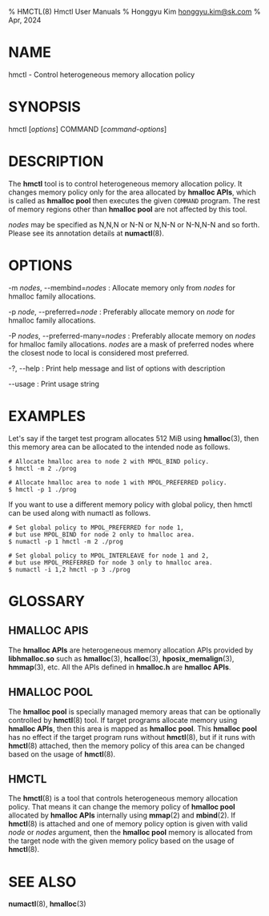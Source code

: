 % HMCTL(8) Hmctl User Manuals
% Honggyu Kim <honggyu.kim@sk.com>
% Apr, 2024

NAME
====
hmctl - Control heterogeneous memory allocation policy


SYNOPSIS
========
hmctl [_options_] COMMAND [_command-options_]


DESCRIPTION
===========
The **hmctl** tool is to control heterogeneous memory allocation policy.  It
changes memory policy only for the area allocated by **hmalloc APIs**, which is
called as **hmalloc pool** then executes the given `COMMAND` program.  The rest
of memory regions other than **hmalloc pool** are not affected by this tool.

_nodes_ may be specified as N,N,N or N-N or N,N-N or N-N,N-N and so forth.
Please see its annotation details at **numactl**(8).


OPTIONS
=======
-m _nodes_, \--membind=_nodes_
:   Allocate memory only from _nodes_ for hmalloc family allocations.

-p _node_, \--preferred=_node_
:   Preferably allocate memory on _node_ for hmalloc family allocations.

-P _nodes_, \--preferred-many=_nodes_
:   Preferably allocate memory on _nodes_ for hmalloc family allocations.
    _nodes_ are a mask of preferred nodes where the closest node to local is
    considered most preferred.

-?, \--help
:   Print help message and list of options with description

\--usage
:   Print usage string


EXAMPLES
========
Let's say if the target test program allocates 512 MiB using **hmalloc**(3),
then this memory area can be allocated to the intended node as follows.

    # Allocate hmalloc area to node 2 with MPOL_BIND policy.
    $ hmctl -m 2 ./prog

    # Allocate hmalloc area to node 1 with MPOL_PREFERRED policy.
    $ hmctl -p 1 ./prog

If you want to use a different memory policy with global policy, then hmctl can
be used along with numactl as follows.

    # Set global policy to MPOL_PREFERRED for node 1,
    # but use MPOL_BIND for node 2 only to hmalloc area.
    $ numactl -p 1 hmctl -m 2 ./prog

    # Set global policy to MPOL_INTERLEAVE for node 1 and 2,
    # but use MPOL_PREFERRED for node 3 only to hmalloc area.
    $ numactl -i 1,2 hmctl -p 3 ./prog


GLOSSARY
========
HMALLOC APIS
------------
The **hmalloc APIs** are heterogeneous memory allocation APIs provided by
**libhmalloc.so** such as **hmalloc**(3), **hcalloc**(3),
**hposix_memalign**(3), **hmmap**(3), etc.  All the APIs defined in
**hmalloc.h** are **hmalloc APIs**.

HMALLOC POOL
------------
The **hmalloc pool** is specially managed memory areas that can be optionally
controlled by **hmctl**(8) tool.
If target programs allocate memory using **hmalloc APIs**, then this area is
mapped as **hmalloc pool**.  This **hmalloc pool** has no effect if the target
program runs without **hmctl**(8), but if it runs with **hmctl**(8) attached,
then the memory policy of this area can be changed based on the usage of
**hmctl**(8).

HMCTL
-----
The **hmctl**(8) is a tool that controls heterogeneous memory allocation policy.
That means it can change the memory policy of **hmalloc pool** allocated by
**hmalloc APIs** internally using **mmap**(2) and **mbind**(2).
If **hmctl**(8) is attached and one of memory policy option is given with valid
_node_ or _nodes_ argument, then the **hmalloc pool** memory is allocated from
the target node with the given memory policy based on the usage of **hmctl**(8).


SEE ALSO
========
**numactl**(8), **hmalloc**(3)
